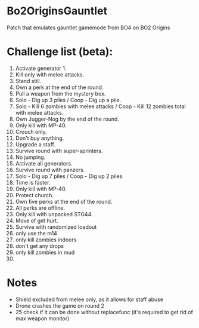 # Bo2OriginsGauntlet
Patch that emulates gauntlet gamemode from BO4 on BO2 Origins

# Challenge list (beta):
1. Activate generator 1.
2. Kill only with melee attacks.
3. Stand still.
4. Own a perk at the end of the round.
5. Pull a weapon from the mystery box.
6. Solo - Dig up 3 piles / Coop - Dig up a pile.
7. Solo - Kill 6 zombies with melee attacks / Coop - Kill 12 zombies total with melee attacks.
8. Own Jugger-Nog by the end of the round.
9. Only kill with MP-40.
10. Crouch only.
11. Don't buy anything.
12. Upgrade a staff.
13. Survive round with super-sprinters.
14. No jumping.
15. Activate all generators.
16. Survive round with panzers.
17. Solo - Dig up 7 piles / Coop - Dig up 2 piles.
18. Time is faster.
19. Only kill with MP-40.
20. Protect church.
21. Own five perks at the end of the round.
22. All perks are offline.
23. Only kill with unpacked STG44.
24. Move of get hurt.
25. Survive with randomized loadout
26. only use the m14
27. only kill zombies indoors
28. don't get any drops
29. only kill zombies in mud
30. 

# Notes
- Shield excluded from melee only, as it allows for staff abuse
- Drone crashes the game on round 2
- 25 check if it can be done without replacefunc (it's required to get rid of max weapon monitor)